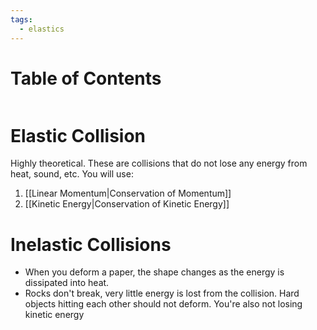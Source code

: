 ```yaml
---
tags:
  - elastics
---
```

# Table of Contents
```table-of-contents
```
# Elastic Collision
Highly theoretical.
These are collisions that do not lose any energy from heat, sound, etc.
You will use:
1. [[Linear Momentum|Conservation of Momentum]]
2. [[Kinetic Energy|Conservation of Kinetic Energy]]
# Inelastic Collisions
- When you deform a paper, the shape changes as the energy is dissipated into heat.
- Rocks don't break, very little energy is lost from the collision. Hard objects hitting each other should not deform. You're also not losing kinetic energy
